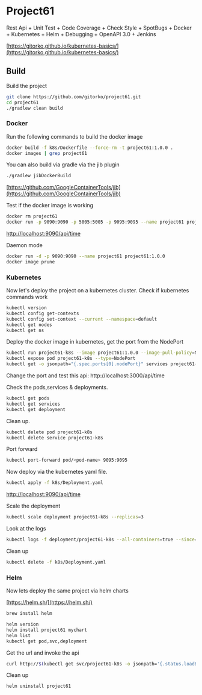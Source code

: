 # Project61

Rest Api + Unit Test + Code Coverage + Check Style + SpotBugs + Docker + Kubernetes + Helm + Debugging + OpenAPI 3.0 + Jenkins

[https://gitorko.github.io/kubernetes-basics/](https://gitorko.github.io/kubernetes-basics/)

## Build

Build the project

```bash
git clone https://github.com/gitorko/project61.git
cd project61
./gradlew clean build
```

### Docker

Run the following commands to build the docker image

```bash
docker build -f k8s/Dockerfile --force-rm -t project61:1.0.0 .
docker images | grep project61
```

You can also build via gradle via the jib plugin

```bash
./gradlew jibDockerBuild
```

[https://github.com/GoogleContainerTools/jib](https://github.com/GoogleContainerTools/jib)

Test if the docker image is working

```bash
docker rm project61
docker run -p 9090:9090 -p 5005:5005 -p 9095:9095 --name project61 project61:1.0.0
```

[http://localhost:9090/api/time](http://localhost:9090/api/time)

Daemon mode

```bash
docker run -d -p 9090:9090 --name project61 project61:1.0.0
docker image prune 
```

### Kubernetes

Now let's deploy the project on a kubernetes cluster. Check if kubernetes commands work

```bash
kubectl version
kubectl config get-contexts
kubectl config set-context --current --namespace=default
kubectl get nodes
kubectl get ns
```

Deploy the docker image in kubernetes, get the port from the NodePort

```bash
kubectl run project61-k8s --image project61:1.0.0 --image-pull-policy=Never --port=9090
kubectl expose pod project61-k8s --type=NodePort
kubectl get -o jsonpath="{.spec.ports[0].nodePort}" services project61-k8s
```

Change the port and test this api: http://localhost:3000/api/time

Check the pods,services & deployments.

```bash
kubectl get pods
kubectl get services
kubectl get deployment
```

Clean up.

```bash
kubectl delete pod project61-k8s
kubectl delete service project61-k8s
```

Port forward

```bash
kubectl port-forward pod/<pod-name> 9095:9095
```

Now deploy via the kubernetes yaml file.

```bash
kubectl apply -f k8s/Deployment.yaml
```

[http://localhost:9090/api/time](http://localhost:9090/api/time)

Scale the deployment

```bash
kubectl scale deployment project61-k8s --replicas=3
```

Look at the logs

```bash
kubectl logs -f deployment/project61-k8s --all-containers=true --since=10m
```

Clean up

```bash
kubectl delete -f k8s/Deployment.yaml
```

### Helm

Now lets deploy the same project via helm charts

[https://helm.sh/](https://helm.sh/)

```bash
brew install helm
```

```bash
helm version
helm install project61 mychart
helm list
kubectl get pod,svc,deployment
```

Get the url and invoke the api

```bash
curl http://$(kubectl get svc/project61-k8s -o jsonpath='{.status.loadBalancer.ingress[0].hostname}'):9090/api/time
```

Clean up
```bash
helm uninstall project61
```
